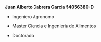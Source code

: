 __Juan Alberto Cabrera Garcia__
__54056380-D__

* Ingeniero Agronomo

* Master Ciencia e Ingenieria de Alimentos

* Doctorado


